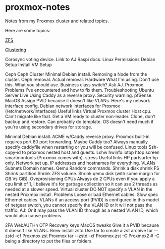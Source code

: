 # proxmox-notes
Notes from my Proxmox cluster and related topics.

Here are some topics:

[ZFS](ZFS.md)

[Clustering](Clustering.md)

Corosync voting device.
Link to AJ Raspi docs.
Linux Permissions
Debian Setup
Install
VM Setup

Ceph
Ceph Cluster
Minimal Debian install.
Removing a Node from the cluster.
Ceph removal.
Actual removal.
Hardware
What I'm using.
Don't use this.
What you should use.
Business class switch? Ask AJ.
Proxmox Problems I've encountered and how to fix them.
Troubleshooting
Ubuntu Server Live
Using Caddy as a reverse proxy.
Security warning.
pfSense.
MacOS
Assign PVID because it doesn't like VLANs.
Here's my network interface config.
Debian network interfaces for Proxmox (/etc/network/interfaces)
Useful links
Virtual Proxmox cluster
Host cpu. Can't migrate like that.
Get a VM ready to cluster non-leader.
Clone, don't backup and restore. Can probably do template.
OS doesn't need much if you're using secondary drives for storage.

Minimal Debian install.
ACME w/Caddy reverse proxy.
Proxmox built-in requires port 80 port forwarding. Maybe Caddy too?
Always manually specify caddyfile when restarting or you will be confused.
Linux tools
Ssh-copy-id to proxmox nested host and guests.
Lshw
hwinfo
iotop
htop
screen
smartmontools (Proxmox comes with).
stress
Useful links
HP partsurfer hp only.
Network set up.
IP addresses and hostnames for everything.
VLANs
Subnets
Domain names.
Qemu
Random commands.
Shrink a disk
shrink FS
Shrink partition
Shrink ZFS volume.
Shrink qemu disk (with some margin for GB Vs GiB).
Oveprovisioning
CPUs
Always do 2 CPUs even if you apply a cpu limit of 1, I believe it's for garbage collection so it can use 2 threads as needed at a slower speed.
Virtual cluster
DO NOT specify a VLAN in the nested Proxmox install.
Problems
Loose or bad Ethernet cables.
Slow spec Ethernet cables.
VLANs
if an access port (PVID)  is configured in this model of netgear switch, you cannot specify the VLAN ID or it will not pass the traffic.
AJ: Or it may pass the VLAN ID through as a nested VLAN ID, which would also cause problems.


2FA
WebAUTHn
OTP
Recovery keys
MacOS tweaks
Give it a PVID because it doesn't like VLANs.
Brew install zstd
Use tar to create a zst archive
tar --zstd -cf Proxmox.zst Proxmox
tar --zstd -xf Proxmox.zst -C Proxmox2 # -C being a directory to put the files or folders.
